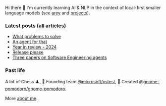 Hi there 👋 I'm currently learning AI & NLP in the context of local-first smaller language models (see [arey](https://github.com/codito/arey) and [projects](https://codito.in/projects/)).

### Latest posts ([all articles](https://codito.in/archives/))

<!-- feed start -->
- [What problems to solve](https://codito.in/notes/what-problems-to-solve/)
- [An agent for that](https://codito.in/an-agent-for-that/)
- [Year in review - 2024](https://codito.in/year-in-review-2024/)
- [Release please](https://codito.in/release-please/)
- [Three papers on Software Engineering agents](https://codito.in/notes/software-agent-papers/)
<!-- feed end -->

### Past life

A lot of Chess ♟️, 🚀 Founding team [@microsoft/vstest](https://github.com/microsoft/vstest), 🌱 Created [@gnome-pomodoro/gnome-pomodoro](https://github.com/gnome-pomodoro/gnome-pomodoro).

More [about me](https://codito.in/about).

